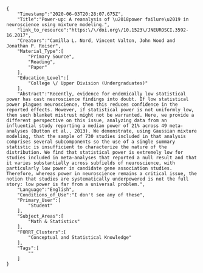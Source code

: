 
    {
        "Timestamp":"2020-06-03T20:28:07.675Z",
        "Title":"Power-up: A reanalysis of \u2018power failure\u2019 in neuroscience using mixture modeling.",
        "link_to_resource":"https:\/\/doi.org\/10.1523\/JNEUROSCI.3592-16.2017",
        "Creators":"Camilla L. Nord, Vincent Valton, John Wood and Jonathan P. Roiser",
        "Material_Type":[
            "Primary Source",
            "Reading",
            "Paper"
        ],
        "Education_Level":[
            "College \/ Upper Division (Undergraduates)"
        ],
        "Abstract":"Recently, evidence for endemically low statistical power has cast neuroscience findings into doubt. If low statistical power plagues neuroscience, then this reduces confidence in the reported effects. However, if statistical power is not uniformly low, then such blanket mistrust might not be warranted. Here, we provide a different perspective on this issue, analyzing data from an influential study reporting a median power of 21% across 49 meta-analyses (Button et al., 2013). We demonstrate, using Gaussian mixture modeling, that the sample of 730 studies included in that analysis comprises several subcomponents so the use of a single summary statistic is insufficient to characterize the nature of the distribution. We find that statistical power is extremely low for studies included in meta-analyses that reported a null result and that it varies substantially across subfields of neuroscience, with particularly low power in candidate gene association studies. Therefore, whereas power in neuroscience remains a critical issue, the notion that studies are systematically underpowered is not the full story: low power is far from a universal problem.",
        "Language":"English",
        "Conditions_of_Use":"I don't see any of these",
        "Primary_User":[
            "Student"
        ],
        "Subject_Areas":[
            "Math & Statistics"
        ],
        "FORRT_Clusters":[
            "Conceptual and Statistical Knowledge"
        ],
        "Tags":[
            ""
        ]
    }
